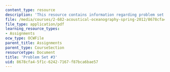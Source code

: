 ```yaml
---
content_type: resource
description: 'This resource contains information regarding problem set #3.'
file: /media/courses/2-682-acoustical-oceanography-spring-2012/8678cfa45f1c62427167f87bca6bae57_MIT2_682S12_Homework3.pdf
file_type: application/pdf
learning_resource_types:
- Assignments
ocw_type: OCWFile
parent_title: Assignments
parent_type: CourseSection
resourcetype: Document
title: 'Problem Set #3'
uid: 8678cfa4-5f1c-6242-7167-f87bca6bae57
---
```

